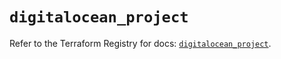 # `digitalocean_project`

Refer to the Terraform Registry for docs: [`digitalocean_project`](https://registry.terraform.io/providers/digitalocean/digitalocean/2.49.0/docs/resources/project).
